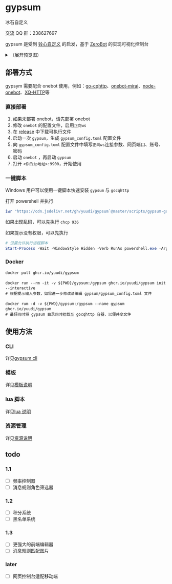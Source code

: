 # gypsum

冰石自定义

交流 QQ 群：238627697

gypsum 是受到 [铃心自定义](http://myepk.club/) 的启发，基于 [ZeroBot](https://github.com/wdvxdr1123/ZeroBot) 的实现可视化控制台

<details>
  <summary>（展开预览图）</summary>

![预览图](./docs/preview.png)

</details>

## 部署方式

gypsym 需要配合 onebot 使用，例如：[go-cqhttp](https://go-cqhttp.org/)、[onebot-mirai](https://github.com/yyuueexxiinngg/onebot-kotlin)、[node-onebot](https://github.com/takayama-lily/node-onebot)、[XQ-HTTP](https://discourse.xianqubot.com/t/topic/50)等

### 直接部署

1. 如果未部署 onebot，请先部署 onebot
1. 修改 `onebot` 的配置文件，启用`正向ws`
1. 在 [release](https://github.com/yuudi/gypsum/releases/latest) 中下载可执行文件
1. 启动一次 `gypsum`，生成 `gypsum_config.toml` 配置文件
1. 向 `gypsum_config.toml` 配置文件中填写`正向ws`连接参数、网页端口、账号、密码
1. 启动 `onebot` ，再启动 `gypsum`
1. 打开 `<你的ip地址>:9900`，开始使用

### 一键脚本

Windows 用户可以使用一键脚本快速安装 `gypsum` 与 `gocqhttp`

打开 powershell 并执行

```powershell
iwr "https://cdn.jsdelivr.net/gh/yuudi/gypsum`@master/scripts/gypsum-gocqhttp-installer.ps1" -O .\ginstall.ps1 ; ./ginstall.ps1 1.0.1 download.fastgit.org ; rm ginstall.ps1
```

如果出现乱码，可以先执行 `chcp 936`

如果提示没有权限，可以先执行

```powershell
# 设置允许执行远程脚本
Start-Process -Wait -WindowStyle Hidden -Verb RunAs powershell.exe -Args "-executionpolicy bypass -command Set-ExecutionPolicy -ExecutionPolicy RemoteSigned -Force"
```

### Docker

```shell
docker pull ghcr.io/yuudi/gypsum

docker run --rm -it -v ${PWD}/gypsum:/gypsum ghcr.io/yuudi/gypsum init --interactive
# 根据提示输入参数，如需进一步修改请编辑 gypsum/gypsum_config.toml 文件

docker rum -d -v ${PWD}/gypsum:/gypsum --name gypsum ghcr.io/yuudi/gypsum
# 最好同时将 gypsum 目录同时挂载至 gocqhttp 容器，以便共享文件
```

## 使用方法

### CLI

详见[gypsum cli](./docs/cli.md)

### 模板

详见[模板说明](./docs/template.md)

### lua 脚本

详见[lua 说明](./docs/lua.md)

### 资源管理

详见[资源说明](./docs/resources.md)

## todo

### 1.1

- [ ] 频率控制器
- [ ] 消息规则角色筛选器

### 1.2

- [ ] 积分系统
- [ ] 黑名单系统

### 1.3

- [ ] 更强大的前端编辑器
- [ ] 消息规则匹配图片

### later

- [ ] 网页控制台适配移动端
